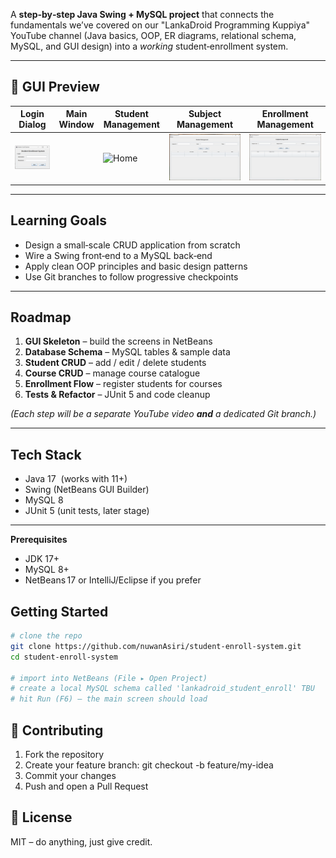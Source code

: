 A **step‑by‑step Java Swing + MySQL project** that connects the fundamentals we’ve covered on our "LankaDroid Programming Kuppiya" YouTube channel (Java basics, OOP, ER diagrams, relational schema, MySQL, and GUI design) into a *working* student‑enrollment system.

---

## 📸 GUI Preview

| Login Dialog | Main Window | Student Management | Subject Management | Enrollment Management |
|--------------|-------------|--------------------|--------------------|-----------------------|
| ![Login](docs/screenshots/login.png) || ![Home](docs/screenshots/home.png) | ![Student Management](docs/screenshots/student-management.png) | ![Subject Management](docs/screenshots/subject-management.png) | | ![Enrollment Management](docs/screenshots/enrollment-management.png) |

---


## Learning Goals

* Design a small‑scale CRUD application from scratch  
* Wire a Swing front‑end to a MySQL back‑end  
* Apply clean OOP principles and basic design patterns  
* Use Git branches to follow progressive checkpoints

---

## Roadmap

1. **GUI Skeleton** – build the screens in NetBeans  
2. **Database Schema** – MySQL tables & sample data  
3. **Student CRUD** – add / edit / delete students  
4. **Course CRUD** – manage course catalogue  
5. **Enrollment Flow** – register students for courses  
6. **Tests & Refactor** – JUnit 5 and code cleanup  

*(Each step will be a separate YouTube video **and** a dedicated Git branch.)*

---

## Tech Stack

* Java 17  (works with 11+)  
* Swing (NetBeans GUI Builder)  
* MySQL 8  
* JUnit 5 (unit tests, later stage)

---

**Prerequisites**
* JDK 17+
* MySQL 8+
* NetBeans 17 or IntelliJ/Eclipse if you prefer

## Getting Started

```bash
# clone the repo
git clone https://github.com/nuwanAsiri/student-enroll-system.git
cd student-enroll-system

# import into NetBeans (File ▸ Open Project)
# create a local MySQL schema called 'lankadroid_student_enroll' TBU
# hit Run (F6) – the main screen should load
```
## 🤝 Contributing

1. Fork the repository
2. Create your feature branch: git checkout -b feature/my-idea
3. Commit your changes
4. Push and open a Pull Request

## 📜 License
MIT – do anything, just give credit.
